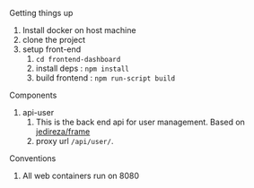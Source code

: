 Getting things up
1. Install docker on host machine
2. clone the project
3. setup front-end
    1. `cd frontend-dashboard`
    2. install deps : `npm install`
    3. build frontend : `npm run-script build`
    
    
Components

1. api-user
    1. This is the back end api for user management. Based on [jedireza/frame](https://github.com/jedireza/frame)
    2. proxy url `/api/user/`.
    
    
Conventions

1. All web containers run on 8080 
